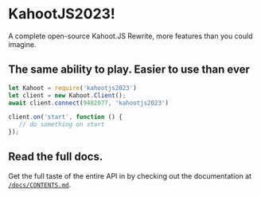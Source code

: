 # KahootJS2023!
A complete open-source Kahoot.JS Rewrite, more features than you could imagine.

## The same ability to play. Easier to use than ever
```js
let Kahoot = require('kahootjs2023')
let client = new Kahoot.Client();
await client.connect(9482077, 'kahootjs2023')

client.on('start', function () {
   // do something on start
});
```

## Read the full docs.
Get the full taste of the entire API in by checking out the documentation at [`/docs/CONTENTS.md`](/docs/CONTENTS.md).
